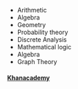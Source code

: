 - Arithmetic
- Algebra
- Geometry
- Probability theory
- Discrete Analysis
- Mathematical logic
- Algebra
- Graph Theory

#### [Khanacademy](https://en.khanacademy.org/profile/kaid_1119124483234727248154955/courses)
